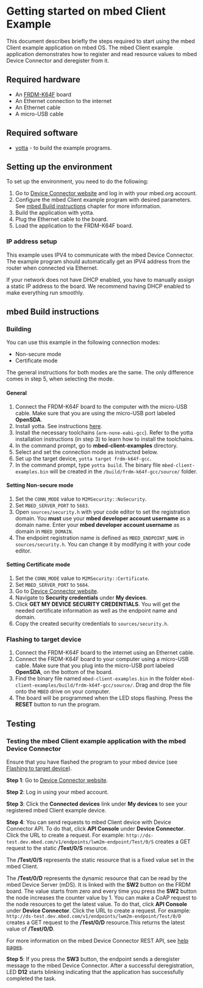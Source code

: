# Getting started on mbed Client Example

This document describes briefly the steps required to start using the mbed Client example application on mbed OS. The mbed Client example application demonstrates how to register and read resource values to mbed Device Connector and deregister from it.

## Required hardware
* An [FRDM-K64F](http://developer.mbed.org/platforms/frdm-k64f/) board
* An Ethernet connection to the internet
* An Ethernet cable
* A micro-USB cable

## Required software

* [yotta](http://docs.yottabuild.org/#installing) - to build the example programs.

## Setting up the environment
To set up the environment, you need to do the following:

1. Go to [Device Connector website](http://connector-test.dev.mbed.com) and log in with your mbed.org account.
2. Configure the mbed Client example program with desired parameters. See [mbed Build instructions](#mbed-Build-instructions) chapter for more information.
3. Build the application with yotta.
4. Plug the Ethernet cable to the board.
5. Load the application to the FRDM-K64F board.

### IP address setup

This example uses IPV4 to communicate with the mbed Device Connector. The example program should automatically get an IPV4 address from the router when connected via Ethernet.

If your network does not have DHCP enabled, you have to manually assign a static IP address to the board. We recommend having DHCP enabled to make everything run smoothly.

## mbed Build instructions		
		
### Building
You can use this example in the following connection modes:

- Non-secure mode
- Certificate mode

The general instructions for both modes are the same. The only difference comes in step 5, when selecting the mode.

#### General 
1. Connect the FRDM-K64F board to the computer with the micro-USB cable. Make sure that you are using the micro-USB port labeled **OpenSDA**.
2. Install yotta. See instructions [here](http://docs.yottabuild.org/#installing).
3. Install the necessary toolchains (`arm-none-eabi-gcc`). Refer to the yotta installation instructions (in step 3) to learn how to install the toolchains.
4. In the command prompt, go to **mbed-client-examples** directory.
5. Select and set the connection mode as instructed below.
6. Set up the target device, `yotta target frdm-k64f-gcc`.
7. In the command prompt, type `yotta build`. The binary file `mbed-client-examples.bin` will be created in the `/build/frdm-k64f-gcc/source/` folder.

#### Setting Non-secure mode
1. Set the `CONN_MODE` value to `M2MSecurity::NoSecurity`.
2. Set `MBED_SERVER_PORT` to `5683`.
3. Open `sources/security.h` with your code editor to set the registration domain. You **must** use your **mbed developer account username** as a domain name. Enter your **mbed developer account username** as domain in `MBED_DOMAIN`.
4. The endpoint registration name is defined as `MBED_ENDPOINT_NAME` in `sources/security.h`. You can change it by modifying it with your code editor.

#### Setting Certificate mode
1. Set the `CONN_MODE` value to `M2MSecurity::Certificate`.
2. Set `MBED_SERVER_PORT` to `5684`.
3. Go to  [Device Connector website](http://connector-test.dev.mbed.com).
4. Navigate to **Security credentials** under **My devices**.
5. Click **GET MY DEVICE SECURITY CREDENTIALS**. You will get the needed certificate information as well as the endpoint name and domain.
6. Copy the created security credentials to `sources/security.h`.

### Flashing to target device

1. Connect the FRDM-K64F board to the internet using an Ethernet cable.
2. Connect the FRDM-K64F board to your computer using a micro-USB cable. Make sure that you plug into the micro-USB port labeled **OpenSDA**, on the bottom of the board.
3. Find the binary file named `mbed-client-examples.bin` in the folder `mbed-client-examples/build/frdm-k64f-gcc/source/`. Drag and drop the file onto the `MBED` drive on your computer.
4. The board will be programmed when the LED stops flashing. Press the **RESET** button to run the program.

## Testing

### Testing the mbed Client example application with the mbed Device Connector

Ensure that you have flashed the program to your mbed device (see [Flashing to target device](#flashing-to-target-device)).

**Step 1**: Go to [Device Connector website](http://connector-test.dev.mbed.com).

**Step 2**: Log in using your mbed account.

**Step 3**: Click the **Connected devices** link under **My devices** to see your registered mbed Client example device.

**Step 4**: You can send requests to mbed Client device with Device Connector API. To do that, click **API Console** under **Device Connector**. Click the URL to create a request. For example: `http://ds-test.dev.mbed.com/v1/endpoints/lwm2m-endpoint/Test/0/S` creates a GET request to the static **/Test/0/S** resource.

The **/Test/0/S** represents the static resource that is a fixed value set in the mbed Client. 

The **/Test/0/D** represents the dynamic resource that can be read by the mbed Device Server (mDS). It is linked with the **SW2** button on the FRDM board. The value starts from zero and every time you press the **SW2** button the node increases the counter value by 1. You can make a CoAP request to the node resources to get the latest value. To do that, click **API Console** under **Device Connector**. Click the URL to create a request. For example: `http://ds-test.dev.mbed.com/v1/endpoints/lwm2m-endpoint/Test/0/D` creates a GET request to the **/Test/0/D** resource.This returns the latest value of **/Test/0/D**. 

For more information on the mbed Device Connector REST API, see [help pages](http://connector-test.dev.mbed.com/#help-rest-api).

**Step 5**: If you press the **SW3** button, the endpoint sends a deregister message to the mbed Device Connector. After a successful deregistration, LED **D12** starts blinking indicating that the application has successfully completed the task.
